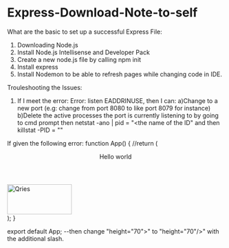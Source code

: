 # Express-Download-Note-to-self

What are the basic to set up a successful Express File:
1) Downloading Node.js
2) Install Node.js Intellisense and Developer Pack
3) Create a new node.js file by calling npm init
4) Install express
5) Install Nodemon to be able to refresh pages while changing code in IDE. 

Trouleshooting the Issues:
1) If I meet the error: Error: listen EADDRINUSE, then I can: 
a)Change to a new port (e.g: change from port 8080 to like port 8079 for instance)
b)Delete the active processes the port is currently listening to by going to cmd prompt then netstat -ano | pid = "<the name of the ID" and then
   killstat -PID = "<the ID>"

If given the following error:
function App() {
  //return (
    <div className="App">
      <header>Hello world</header>
      <a href="https://www.qries.com/"><img alt="Qries" src="https://www.qries.com/images/banner_logo.png" width= "150" height="70"></a>
    </div>
  );
}

export default App;
--then change "height="70">" to "height="70"/>" with the additional slash.

